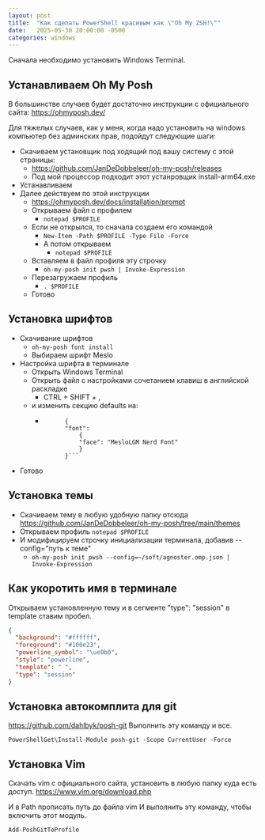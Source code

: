 ```yaml
---
layout: post
title:  "Как сделать PowerShell красивым как \"Oh My ZSH!\""
date:   2025-05-30 20:00:00 -0500
categories: windows
---
```

Сначала необходимо установить Windows Terminal.

## Устанавливаем Oh My Posh
В большинстве случаев будет достаточно инструкции с официального сайта:
https://ohmyposh.dev/

Для тяжелых случаев, как у меня, когда надо установить на windows компьютер без админских прав, подойдут следующие шаги:
- Скачиваем установщик под ходящий под вашу систему с этой страницы:
  - https://github.com/JanDeDobbeleer/oh-my-posh/releases
  - Под мой процессор подходит этот устанровщик install-arm64.exe
- Устанавливаем
- Далее действуем по этой инструкции
  - https://ohmyposh.dev/docs/installation/prompt
  - Открываем файл с профилем
    - `notepad $PROFILE`
  - Если не открылся, то сначала создаем его командой
    - `New-Item -Path $PROFILE -Type File -Force`
    - А потом открываем
      - `notepad $PROFILE`
  - Вставляем в файл профиля эту строчку
    - `oh-my-posh init pwsh | Invoke-Expression`
  - Перезагружаем профиль
    - `. $PROFILE`
  - Готово

## Установка шрифтов
- Скачивание шрифтов
  - `oh-my-posh font install`
  - Выбираем шрифт Meslo
- Настройка шрифта в терминале
  - Открыть Windows Terminal
  - Открыть файл с настройками сочетанием клавиш в английской раскладке
    - CTRL + SHIFT + ,
  - и изменить секцию defaults на:
    - ```"defaults":  
			{  
			"font":  
				{  
				"face": "MesloLGM Nerd Font"  
				}  
			}```
- Готово
## Установка темы
- Скачиваем тему в любую удобную папку отсюда https://github.com/JanDeDobbeleer/oh-my-posh/tree/main/themes
- Открываем профиль `notepad $PROFILE`
- И модифицируем строчку инициализации терминала, добавив --config="путь к теме"
  - `oh-my-posh init pwsh --config=~/soft/agnoster.omp.json | Invoke-Expression`
## Как укоротить имя в терминале
Открываем установленную тему и в сегменте  "type": "session" в template ставим пробел.
```json
{
  "background": "#ffffff",
  "foreground": "#100e23",
  "powerline_symbol": "\ue0b0",
  "style": "powerline",
  "template": " ",
  "type": "session"
}
```

## Установка автокомплита для git
https://github.com/dahlbyk/posh-git
Выполнить эту команду и все.
```
PowerShellGet\Install-Module posh-git -Scope CurrentUser -Force
```

## Установка Vim
Скачать vim с официального сайта, установить в любую папку куда есть доступ.
https://www.vim.org/download.php

И в Path прописать путь до файла vim
И выполнить эту команду, чтобы включить этот модуль.
```
Add-PoshGitToProfile
```